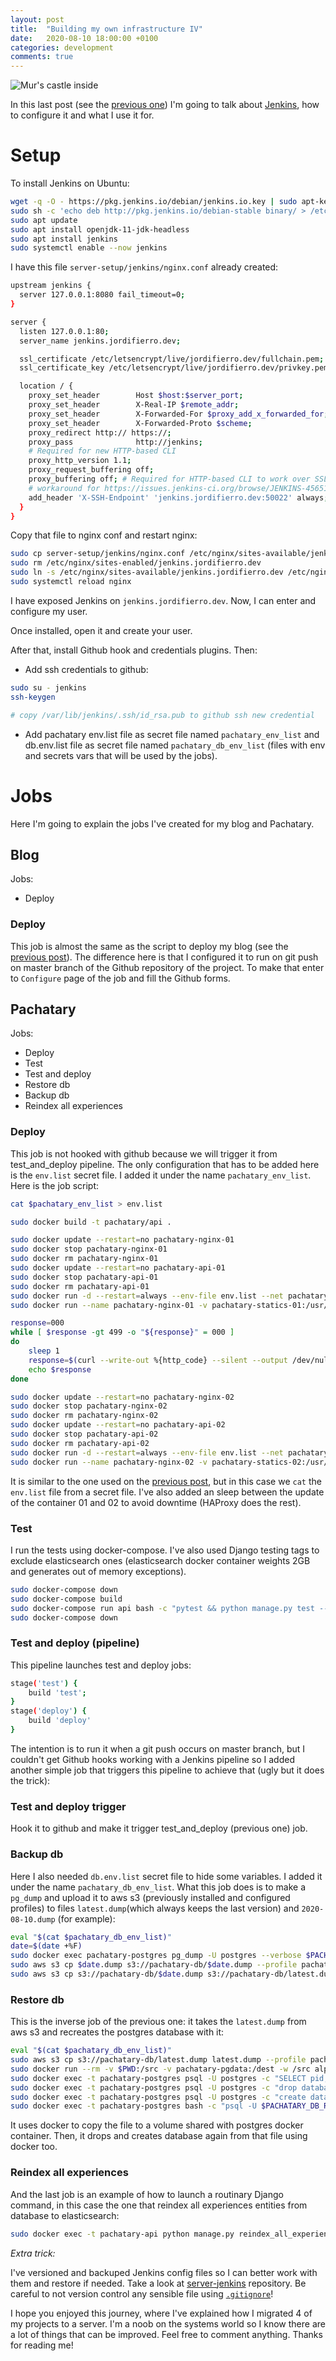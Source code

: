 ```yaml
---
layout: post
title:  "Building my own infrastructure IV"
date:   2020-08-10 18:00:00 +0100
categories: development
comments: true
---
```


![Mur's castle inside](/assets/images/infrastructure_castle_inside.png)

In this last post
(see the [previous one](https://jordifierro.dev/building-my-own-infrastructure-3))
I'm going to talk about [Jenkins](https://www.jenkins.io),
how to configure it and what I use it for.

# Setup

To install Jenkins on Ubuntu:

```bash
wget -q -O - https://pkg.jenkins.io/debian/jenkins.io.key | sudo apt-key add -
sudo sh -c 'echo deb http://pkg.jenkins.io/debian-stable binary/ > /etc/apt/sources.list.d/jenkins.list'
sudo apt update
sudo apt install openjdk-11-jdk-headless
sudo apt install jenkins
sudo systemctl enable --now jenkins
```

I have this file `server-setup/jenkins/nginx.conf` already created:
```bash
upstream jenkins {
  server 127.0.0.1:8080 fail_timeout=0;
}

server {
  listen 127.0.0.1:80;
  server_name jenkins.jordifierro.dev;

  ssl_certificate /etc/letsencrypt/live/jordifierro.dev/fullchain.pem;
  ssl_certificate_key /etc/letsencrypt/live/jordifierro.dev/privkey.pem;

  location / {
    proxy_set_header        Host $host:$server_port;
    proxy_set_header        X-Real-IP $remote_addr;
    proxy_set_header        X-Forwarded-For $proxy_add_x_forwarded_for;
    proxy_set_header        X-Forwarded-Proto $scheme;
    proxy_redirect http:// https://;
    proxy_pass              http://jenkins;
    # Required for new HTTP-based CLI
    proxy_http_version 1.1;
    proxy_request_buffering off;
    proxy_buffering off; # Required for HTTP-based CLI to work over SSL
    # workaround for https://issues.jenkins-ci.org/browse/JENKINS-45651
    add_header 'X-SSH-Endpoint' 'jenkins.jordifierro.dev:50022' always;
  }
}
```

Copy that file to nginx conf and restart nginx:
```bash
sudo cp server-setup/jenkins/nginx.conf /etc/nginx/sites-available/jenkins.jordifierro.dev
sudo rm /etc/nginx/sites-enabled/jenkins.jordifierro.dev
sudo ln -s /etc/nginx/sites-available/jenkins.jordifierro.dev /etc/nginx/sites-enabled/
sudo systemctl reload nginx
```

I have exposed Jenkins on `jenkins.jordifierro.dev`.
Now, I can enter and configure my user.

Once installed, open it and create your user.

After that, install Github hook and credentials plugins. Then:

* Add ssh credentials to github:

```bash
sudo su - jenkins
ssh-keygen

# copy /var/lib/jenkins/.ssh/id_rsa.pub to github ssh new credential
```

* Add pachatary env.list file as secret file named `pachatary_env_list`
and db.env.list file as secret file named `pachatary_db_env_list`
(files with env and secrets vars that will be used by the jobs).

# Jobs

Here I'm going to explain the jobs I've created for my blog and Pachatary.

## Blog

Jobs:

* Deploy

### Deploy

This job is almost the same as the script to deploy my blog
(see the [previous post](https://jordifierro.dev/building-my-own-infrastructure-3)).
The difference here is that I configured it
to run on git push on master branch of the Github repository of the project.
To make that enter to `Configure` page of the job and fill the Github forms.

## Pachatary

Jobs:

* Deploy
* Test
* Test and deploy
* Restore db
* Backup db
* Reindex all experiences

### Deploy

This job is not hooked with github because we will trigger it
from test_and_deploy pipeline.
The only configuration that has to be added here is the `env.list` secret file.
I added it under the name `pachatary_env_list`.
Here is the job script:

```bash
cat $pachatary_env_list > env.list

sudo docker build -t pachatary/api .

sudo docker update --restart=no pachatary-nginx-01
sudo docker stop pachatary-nginx-01
sudo docker rm pachatary-nginx-01
sudo docker update --restart=no pachatary-api-01
sudo docker stop pachatary-api-01
sudo docker rm pachatary-api-01
sudo docker run -d --restart=always --env-file env.list --net pachatary-net -v pachatary-statics-01:/code/pachatary/staticfiles --name pachatary-api-01 -e INTERNAL_IP=127.0.1.1 -t pachatary/api
sudo docker run --name pachatary-nginx-01 -v pachatary-statics-01:/usr/share/nginx/html/static:ro -v /etc/nginx/sites-available/api.pachatary.com/nginx-01.conf:/etc/nginx/nginx.conf:ro -p 127.0.1.1:80:80 --net pachatary-net --restart=always -d nginx

response=000
while [ $response -gt 499 -o "${response}" = 000 ]
do
    sleep 1
    response=$(curl --write-out %{http_code} --silent --output /dev/null 127.0.1.1)
    echo $response
done

sudo docker update --restart=no pachatary-nginx-02
sudo docker stop pachatary-nginx-02
sudo docker rm pachatary-nginx-02
sudo docker update --restart=no pachatary-api-02
sudo docker stop pachatary-api-02
sudo docker rm pachatary-api-02
sudo docker run -d --restart=always --env-file env.list --net pachatary-net -v pachatary-statics-02:/code/pachatary/staticfiles --name pachatary-api-02 -e INTERNAL_IP=127.0.1.2 -t pachatary/api
sudo docker run --name pachatary-nginx-02 -v pachatary-statics-02:/usr/share/nginx/html/static:ro -v /etc/nginx/sites-available/api.pachatary.com/nginx-02.conf:/etc/nginx/nginx.conf:ro -p 127.0.1.2:80:80 --net pachatary-net --restart=always -d nginx
```

It is similar to the one used on the
[previous post](https://jordifierro.dev/bulding-my-own-infrastructure-3),
but in this case we `cat` the `env.list` file from a secret file.
I've also added an sleep between the update of the container
01 and 02 to avoid downtime (HAProxy does the rest).

### Test

I run the tests using docker-compose.
I've also used Django testing tags to exclude elasticsearch ones
(elasticsearch docker container weights 2GB and generates out of memory exceptions).

```bash
sudo docker-compose down
sudo docker-compose build
sudo docker-compose run api bash -c "pytest && python manage.py test --exclude-tag=elasticsearch"
sudo docker-compose down
```

### Test and deploy (pipeline)

This pipeline launches test and deploy jobs:

```bash
stage('test') {
    build 'test';
}
stage('deploy') {
    build 'deploy'
}
```

The intention is to run it when a git push occurs on master branch,
but I couldn't get Github hooks working with a Jenkins pipeline
so I added another simple job that triggers this pipeline to achieve that
(ugly but it does the trick):

### Test and deploy trigger

Hook it to github and make it trigger test_and_deploy (previous one) job.

### Backup db

Here I also needed `db.env.list` secret file to hide some variables.
I added it under the name `pachatary_db_env_list`.
What this job does is to make a `pg_dump` and upload it to aws s3
(previously installed and configured profiles)
to files `latest.dump`(which always keeps the last version) and `2020-08-10.dump` (for example):

```bash
eval "$(cat $pachatary_db_env_list)" 
date=$(date +%F)
sudo docker exec pachatary-postgres pg_dump -U postgres --verbose $PACHATARY_DB > $date.dump
sudo aws s3 cp $date.dump s3://pachatary-db/$date.dump --profile pachatary
sudo aws s3 cp s3://pachatary-db/$date.dump s3://pachatary-db/latest.dump --profile pachatary
```

### Restore db

This is the inverse job of the previous one: it takes the `latest.dump` from aws s3
and recreates the postgres database with it:

```bash
eval "$(cat $pachatary_db_env_list)" 
sudo aws s3 cp s3://pachatary-db/latest.dump latest.dump --profile pachatary
sudo docker run --rm -v $PWD:/src -v pachatary-pgdata:/dest -w /src alpine cp latest.dump /dest
sudo docker exec -t pachatary-postgres psql -U postgres -c "SELECT pid, pg_terminate_backend(pid) FROM pg_stat_activity WHERE datname = '$PACHATARY_DB' AND pid <> pg_backend_pid();"
sudo docker exec -t pachatary-postgres psql -U postgres -c "drop database $PACHATARY_DB"
sudo docker exec -t pachatary-postgres psql -U postgres -c "create database $PACHATARY_DB with owner $PACHATARY_DB_ROLE"
sudo docker exec -t pachatary-postgres bash -c "psql -U $PACHATARY_DB_ROLE -d $PACHATARY_DB < /var/lib/postgresql/data/latest.dump"
```

It uses docker to copy the file to a volume shared with postgres docker container.
Then, it drops and creates database again from that file using docker too.

### Reindex all experiences

And the last job is an example of how to launch a routinary Django command,
in this case the one that reindex all experiences entities from database
to elasticsearch:

```bash
sudo docker exec -t pachatary-api python manage.py reindex_all_experiences
```


_Extra trick:_

I've versioned and backuped Jenkins config files
so I can better work with them and restore if needed.
Take a look at 
[server-jenkins](https://github.com/jordifierro/server-jenkins) repository.
Be careful to not version control any sensible file using
[`.gitignore`](https://github.com/jordifierro/server-jenkins/blob/master/.gitignore)!


I hope you enjoyed this journey, where I've explained how I migrated
4 of my projects to a server.
I'm a noob on the systems world so I know there are a lot of things that can be improved.
Feel free to comment anything. Thanks for reading me!
